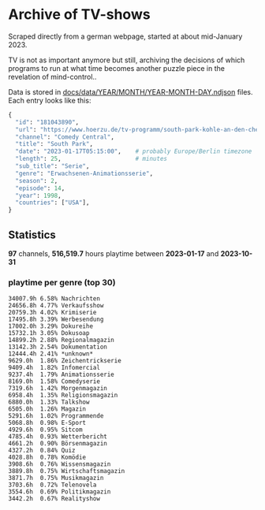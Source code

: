 # Archive of TV-shows

Scraped directly from a german webpage, started at about mid-January 2023.

TV is not as important anymore but still, archiving the decisions of which programs to run at what time
becomes another puzzle piece in the revelation of mind-control.. 

Data is stored in [docs/data/YEAR/MONTH/YEAR-MONTH-DAY.ndjson](docs/data/) files. 
Each entry looks like this:

```python
{
  "id": "181043890", 
  "url": "https://www.hoerzu.de/tv-programm/south-park-kohle-an-den-chefkoch/bid_181043890/", 
  "channel": "Comedy Central", 
  "title": "South Park", 
  "date": "2023-01-17T05:15:00",    # probably Europe/Berlin timezone 
  "length": 25,                     # minutes 
  "sub_title": "Serie", 
  "genre": "Erwachsenen-Animationsserie", 
  "season": 2, 
  "episode": 14, 
  "year": 1998, 
  "countries": ["USA"],
}
```

## Statistics

**97** channels, **516,519.7** hours playtime between **2023-01-17** and **2023-10-31**


### playtime per genre (top 30)

    34007.9h 6.58% Nachrichten
    24656.8h 4.77% Verkaufsshow
    20759.3h 4.02% Krimiserie
    17495.8h 3.39% Werbesendung
    17002.0h 3.29% Dokureihe
    15732.1h 3.05% Dokusoap
    14899.2h 2.88% Regionalmagazin
    13142.3h 2.54% Dokumentation
    12444.4h 2.41% *unknown*
    9629.0h  1.86% Zeichentrickserie
    9409.4h  1.82% Infomercial
    9237.4h  1.79% Animationsserie
    8169.0h  1.58% Comedyserie
    7319.6h  1.42% Morgenmagazin
    6958.4h  1.35% Religionsmagazin
    6880.0h  1.33% Talkshow
    6505.0h  1.26% Magazin
    5291.6h  1.02% Programmende
    5068.8h  0.98% E-Sport
    4929.6h  0.95% Sitcom
    4785.4h  0.93% Wetterbericht
    4661.2h  0.90% Börsenmagazin
    4327.2h  0.84% Quiz
    4028.8h  0.78% Komödie
    3908.6h  0.76% Wissensmagazin
    3889.8h  0.75% Wirtschaftsmagazin
    3871.7h  0.75% Musikmagazin
    3703.6h  0.72% Telenovela
    3554.6h  0.69% Politikmagazin
    3442.2h  0.67% Realityshow

